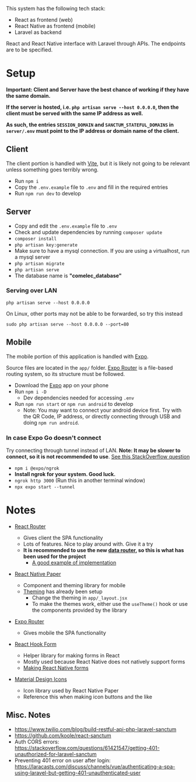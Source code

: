 This system has the following tech stack:

- React as frontend (web)
- React Native as frontend (mobile)
- Laravel as backend

React and React Native interface with Laravel through APIs. The endpoints are to be specified.

# Setup

**Important: Client and Server have the best chance of working if they have the same domain.**

**If the server is hosted, i.e. `php artisan serve --host 0.0.0.0`, then the client must be served with the same IP address as well.**

**As such, the entries `SESSION_DOMAIN` and `SANCTUM_STATEFUL_DOMAINS` in `server/.env` must point to the IP address or domain name of the client.**

## Client

The client portion is handled with [Vite](https://vitejs.dev/guide/), but it is likely not going to be relevant unless something goes terribly wrong.

- Run `npm i`
- Copy the `.env.example` file to `.env` and fill in the required entries
- Run `npm run dev` to develop

## Server

- Copy and edit the `.env.example` file to `.env`
- Check and update dependencies by running `composer update`
- `composer install`
- `php artisan key:generate`
- Make sure to have a mysql connection. If you are using a virtualhost, run a mysql server
- `php artisan migrate`
- `php artisan serve`
- The database name is **"comelec_database"**

### Serving over LAN

`php artisan serve --host 0.0.0.0`

On Linux, other ports may not be able to be forwarded, so try this instead

`sudo php artisan serve --host 0.0.0.0 --port=80`

## Mobile

The mobile portion of this application is handled with [Expo](https://docs.expo.dev/).

Source files are located in the `app/` folder. [Expo Router](https://expo.github.io/router/docs/features/routing) is a file-based routing system, so its structure must be followed.

- Download the [Expo](https://play.google.com/store/apps/details?id=host.exp.exponent) app on your phone
- Run `npm i -D`
  - Dev dependencies needed for accessing `.env`
- Run `npm run start` or `npm run android` to develop
  - Note: You may want to connect your android device first. Try with the QR Code, IP address, or directly connecting through USB and doing `npm run android`.

### In case Expo Go doesn't connect

Try connecting through tunnel instead of LAN. **Note: It may be slower to connect, so it is not recommended to use**. [See this StackOverflow question](https://stackoverflow.com/questions/66766591/expo-error-starting-tunnel-failed-to-install-expo-ngrok2-4-3-globally)

- `npm i @expo/ngrok`
- **Install ngrok for your system. Good luck.**
- `ngrok http 3000` (Run this in another terminal window)
- `npx expo start --tunnel`

# Notes

- [React Router](https://reactrouter.com/en/main/start/tutorial)
  - Gives client the SPA functionality
  - Lots of features. Nice to play around with. Give it a try
  - **It is recommended to use the new [data router](https://reactrouter.com/en/main/routers/create-browser-router), so this is what has been used for the project**
    - [A good example of implementation](https://github.com/remix-run/react-router/blob/dev/examples/data-router/src/app.tsx)

- [React Native Paper](https://callstack.github.io/react-native-paper/)
  - Component and theming library for mobile
  - [Theming](https://callstack.github.io/react-native-paper/docs/guides/theming) has already been setup
    - Change the theming in `app/_layout.jsx`
    - To make the themes work, either use the `useTheme()` hook or use the components provided by the library

- [Expo Router](https://expo.github.io/router/docs)
  - Gives mobile the SPA functionality

- [React Hook Form](https://react-hook-form.com/get-started)
  - Helper library for making forms in React
  - Mostly used because React Native does not natively support forms
  - [Making React Native forms](https://react-hook-form.com/get-started#ReactNative)

- [Material Design Icons](https://materialdesignicons.com)
  - Icon library used by React Native Paper
  - Reference this when making icon buttons and the like

## Misc. Notes

- https://www.twilio.com/blog/build-restful-api-php-laravel-sanctum
- https://github.com/koole/react-sanctum
- Auth CORS errors: https://stackoverflow.com/questions/61421547/getting-401-unauthorized-for-laravel-sanctum
- Preventing 401 error on user after login: https://laracasts.com/discuss/channels/vue/authenticating-a-spa-using-laravel-but-getting-401-unauthenticated-user

